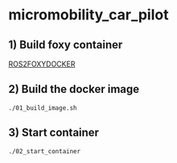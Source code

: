 # micromobility_car_pilot
## 1) Build foxy container
[ROS2FOXYDOCKER](https://github.com/PXLAIRobotics/ROS2FoxyDocker)

## 2) Build the docker image
````
./01_build_image.sh
````

## 3) Start container
````
./02_start_container
````
